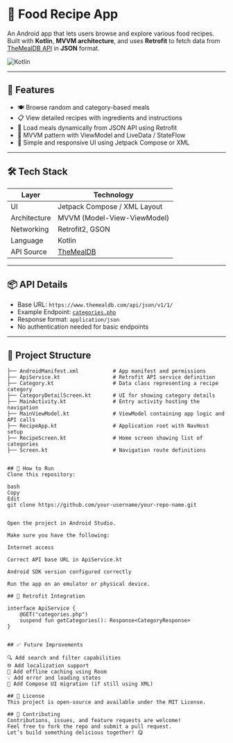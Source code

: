 # 🍲 Food Recipe App

An Android app that lets users browse and explore various food recipes. Built with **Kotlin**, **MVVM architecture**, and uses **Retrofit** to fetch data from [TheMealDB API](https://www.themealdb.com/api.php) in **JSON** format.

![Kotlin](https://img.shields.io/badge/Language-Kotlin-orange)

---

## 📱 Features

- 🍽️ Browse random and category-based meals  
- 📋 View detailed recipes with ingredients and instructions  
- 🔄 Load meals dynamically from JSON API using Retrofit  
- 🧠 MVVM pattern with ViewModel and LiveData / StateFlow  
- 🎨 Simple and responsive UI using Jetpack Compose or XML  

---

## 🛠️ Tech Stack

| Layer         | Technology                        |
|---------------|-----------------------------------|
| UI            | Jetpack Compose / XML Layout      |
| Architecture  | MVVM (Model-View-ViewModel)       |
| Networking    | Retrofit2, GSON                   |
| Language      | Kotlin                            |
| API Source    | [TheMealDB](https://www.themealdb.com/api.php) |

---

## 📦 API Details

- Base URL: `https://www.themealdb.com/api/json/v1/1/`  
- Example Endpoint: [`categories.php`](https://www.themealdb.com/api/json/v1/1/categories.php)  
- Response format: `application/json`  
- No authentication needed for basic endpoints

---

## 📁 Project Structure

```plaintext
├── AndroidManifest.xml           # App manifest and permissions
├── ApiService.kt                 # Retrofit API service definition
├── Category.kt                   # Data class representing a recipe category
├── CategoryDetailScreen.kt       # UI for showing category details
├── MainActivity.kt               # Entry activity hosting the navigation
├── MainViewModel.kt              # ViewModel containing app logic and API calls
├── RecipeApp.kt                  # Application root with NavHost setup
├── RecipeScreen.kt               # Home screen showing list of categories
├── Screen.kt                     # Navigation route definitions


## 🚀 How to Run
Clone this repository:

bash
Copy
Edit
git clone https://github.com/your-username/your-repo-name.git


Open the project in Android Studio.

Make sure you have the following:

Internet access

Correct API base URL in ApiService.kt

Android SDK version configured correctly

Run the app on an emulator or physical device.

## 🔗 Retrofit Integration

interface ApiService {
    @GET("categories.php")
    suspend fun getCategories(): Response<CategoryResponse>
}


## ✅ Future Improvements

🔍 Add search and filter capabilities
🌐 Add localization support
💾 Add offline caching using Room
💡 Add error and loading states
🚀 Add Compose UI migration (if still using XML)

## 📄 License
This project is open-source and available under the MIT License.

## 🤝 Contributing
Contributions, issues, and feature requests are welcome!
Feel free to fork the repo and submit a pull request.
Let’s build something delicious together! 😋
